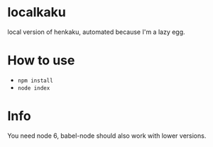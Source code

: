 # localkaku
local version of henkaku, automated because I'm a lazy egg.

How to use
==========
- `npm install`
- `node index`

Info
====
You need node 6, babel-node should also work with lower versions.

